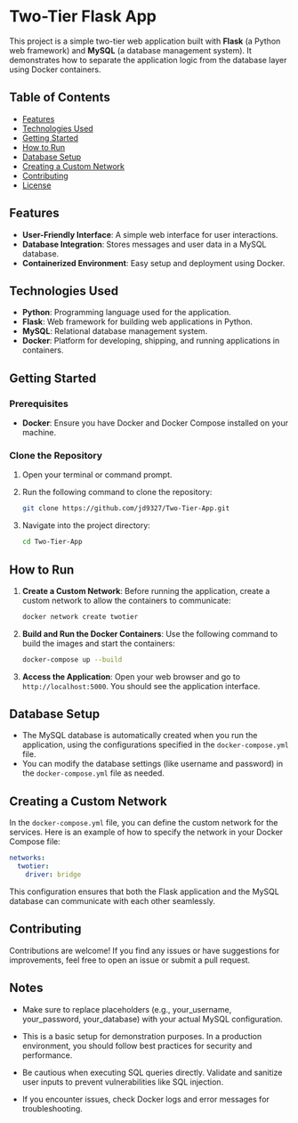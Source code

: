 # Two-Tier Flask App

This project is a simple two-tier web application built with **Flask** (a Python web framework) and **MySQL** (a database management system). It demonstrates how to separate the application logic from the database layer using Docker containers.

## Table of Contents

- [Features](#features)
- [Technologies Used](#technologies-used)
- [Getting Started](#getting-started)
- [How to Run](#how-to-run)
- [Database Setup](#database-setup)
- [Creating a Custom Network](#creating-a-custom-network)
- [Contributing](#contributing)
- [License](#license)

## Features

- **User-Friendly Interface**: A simple web interface for user interactions.
- **Database Integration**: Stores messages and user data in a MySQL database.
- **Containerized Environment**: Easy setup and deployment using Docker.

## Technologies Used

- **Python**: Programming language used for the application.
- **Flask**: Web framework for building web applications in Python.
- **MySQL**: Relational database management system.
- **Docker**: Platform for developing, shipping, and running applications in containers.

## Getting Started

### Prerequisites

- **Docker**: Ensure you have Docker and Docker Compose installed on your machine.

### Clone the Repository

1. Open your terminal or command prompt.
2. Run the following command to clone the repository:

   ```bash
   git clone https://github.com/jd9327/Two-Tier-App.git
   ```

3. Navigate into the project directory:

   ```bash
   cd Two-Tier-App
   ```

## How to Run

1. **Create a Custom Network**: Before running the application, create a custom network to allow the containers to communicate:

   ```bash
   docker network create twotier
   ```

2. **Build and Run the Docker Containers**: Use the following command to build the images and start the containers:

   ```bash
   docker-compose up --build
   ```

3. **Access the Application**: Open your web browser and go to `http://localhost:5000`. You should see the application interface.

## Database Setup

- The MySQL database is automatically created when you run the application, using the configurations specified in the `docker-compose.yml` file.
- You can modify the database settings (like username and password) in the `docker-compose.yml` file as needed.

## Creating a Custom Network

In the `docker-compose.yml` file, you can define the custom network for the services. Here is an example of how to specify the network in your Docker Compose file:

```yaml
networks:
  twotier:
    driver: bridge
```

This configuration ensures that both the Flask application and the MySQL database can communicate with each other seamlessly.

## Contributing

Contributions are welcome! If you find any issues or have suggestions for improvements, feel free to open an issue or submit a pull request.

## Notes

- Make sure to replace placeholders (e.g., your_username, your_password, your_database) with your actual MySQL configuration.

- This is a basic setup for demonstration purposes. In a production environment, you should follow best practices for security and performance.

- Be cautious when executing SQL queries directly. Validate and sanitize user inputs to prevent vulnerabilities like SQL injection.

- If you encounter issues, check Docker logs and error messages for troubleshooting.
